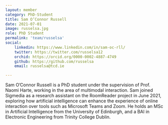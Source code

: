 ```yaml
---
layout: member
category: PhD-Student
title: Sam O’Connor Russell
date: 2021-07-01
image: russelsa.jpg
role: PhD Student
permalink: 'team/russelsa'
social:
    linkedin: https://www.linkedin.com/in/sam-oc-rll/
    twitter: https://twitter.com/russelsa12
    orchid: https://orcid.org/0000-0002-4887-4749
    github: https://github.com/russelsa
    email: russelsa@tcd.ie

---
```


Sam O’Connor Russell is a PhD student under the supervision of Prof. Naomi
Harte, working in the area of multimodal interaction. Sam joined Sigmedia as a
research assistant on the RoomReader project in June 2021, exploring how
artificial intelligence can enhance the experience of online interaction over
tools such as Microsoft Teams and Zoom. He holds an MSc in Artificial
Intelligence from the University of Edinburgh, and a BAI in Electronic
Engineering from Trinity College Dublin.
